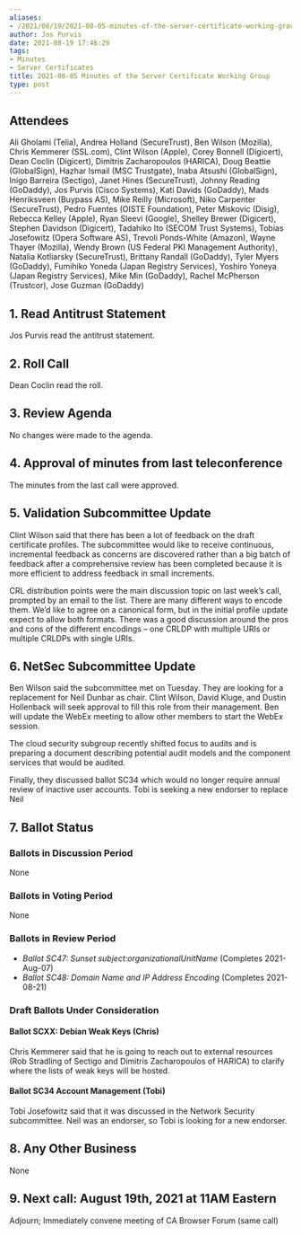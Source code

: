 ```yaml
---
aliases:
- /2021/08/19/2021-08-05-minutes-of-the-server-certificate-working-group/
author: Jos Purvis
date: 2021-08-19 17:46:29
tags:
- Minutes
- Server Certificates
title: 2021-08-05 Minutes of the Server Certificate Working Group
type: post
---
```


## Attendees

Ali Gholami (Telia), Andrea Holland (SecureTrust), Ben Wilson (Mozilla), Chris Kemmerer (SSL.com), Clint Wilson (Apple), Corey Bonnell (Digicert), Dean Coclin (Digicert), Dimitris Zacharopoulos (HARICA), Doug Beattie (GlobalSign), Hazhar Ismail (MSC Trustgate), Inaba Atsushi (GlobalSign), Inigo Barreira (Sectigo), Janet Hines (SecureTrust), Johnny Reading (GoDaddy), Jos Purvis (Cisco Systems), Kati Davids (GoDaddy), Mads Henriksveen (Buypass AS), Mike Reilly (Microsoft), Niko Carpenter (SecureTrust), Pedro Fuentes (OISTE Foundation), Peter Miskovic (Disig), Rebecca Kelley (Apple), Ryan Sleevi (Google), Shelley Brewer (Digicert), Stephen Davidson (Digicert), Tadahiko Ito (SECOM Trust Systems), Tobias Josefowitz (Opera Software AS), Trevoli Ponds-White (Amazon), Wayne Thayer (Mozilla), Wendy Brown (US Federal PKI Management Authority), Natalia Kotliarsky (SecureTrust), Brittany Randall (GoDaddy), Tyler Myers (GoDaddy), Fumihiko Yoneda (Japan Registry Services), Yoshiro Yoneya (Japan Registry Services), Mike Min (GoDaddy), Rachel McPherson (Trustcor), Jose Guzman (GoDaddy)

## 1. Read Antitrust Statement

Jos Purvis read the antitrust statement.

## 2. Roll Call

Dean Coclin read the roll.

## 3. Review Agenda

No changes were made to the agenda.

## 4. Approval of minutes from last teleconference

The minutes from the last call were approved.

## 5. Validation Subcommittee Update

Clint Wilson said that there has been a lot of feedback on the draft certificate profiles. The subcommittee would like to receive continuous, incremental feedback as concerns are discovered rather than a big batch of feedback after a comprehensive review has been completed because it is more efficient to address feedback in small increments.

CRL distribution points were the main discussion topic on last week’s call, prompted by an email to the list. There are many different ways to encode them. We’d like to agree on a canonical form, but in the initial profile update expect to allow both formats. There was a good discussion around the pros and cons of the different encodings – one CRLDP with multiple URIs or multiple CRLDPs with single URIs.

## 6. NetSec Subcommittee Update

Ben Wilson said the subcommittee met on Tuesday. They are looking for a replacement for Neil Dunbar as chair. Clint Wilson, David Kluge, and Dustin Hollenback will seek approval to fill this role from their management. Ben will update the WebEx meeting to allow other members to start the WebEx session.

The cloud security subgroup recently shifted focus to audits and is preparing a document describing potential audit models and the component services that would be audited.

Finally, they discussed ballot SC34 which would no longer require annual review of inactive user accounts. Tobi is seeking a new endorser to replace Neil

## 7. Ballot Status

### Ballots in Discussion Period

None

### Ballots in Voting Period

None

### Ballots in Review Period

- _Ballot SC47: Sunset subject:organizationalUnitName_ (Completes 2021-Aug-07)
- _Ballot SC48: Domain Name and IP Address Encoding_ (Completes 2021-08-21)

### Draft Ballots Under Consideration

#### Ballot SCXX: Debian Weak Keys (Chris)

Chris Kemmerer said that he is going to reach out to external resources (Rob Stradling of Sectigo and Dimitris Zacharopoulos of HARICA) to clarify where the lists of weak keys will be hosted.

#### Ballot SC34 Account Management (Tobi)

Tobi Josefowitz said that it was discussed in the Network Security subcommittee. Neil was an endorser, so Tobi is looking for a new endorser.

## 8. Any Other Business

None

## 9. Next call: August 19th, 2021 at 11AM Eastern

Adjourn; Immediately convene meeting of CA Browser Forum (same call)